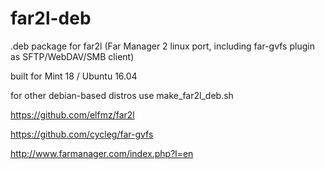 # far2l-deb
.deb package for far2l (Far Manager 2 linux port, including far-gvfs plugin as SFTP/WebDAV/SMB client)

built for Mint 18 / Ubuntu 16.04

for other debian-based distros use make_far2l_deb.sh

https://github.com/elfmz/far2l

https://github.com/cycleg/far-gvfs

http://www.farmanager.com/index.php?l=en
